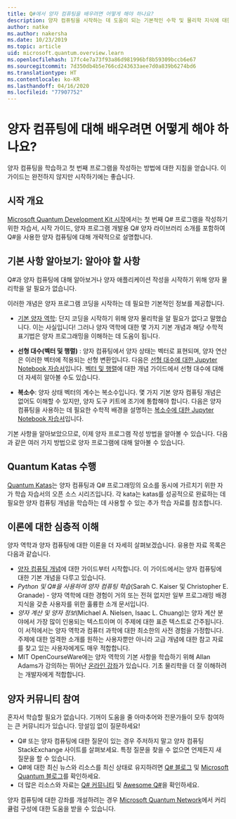 ```yaml
---
title: Q#에서 양자 컴퓨팅을 배우려면 어떻게 해야 하나요?
description: 양자 컴퓨팅을 시작하는 데 도움이 되는 기본적인 수학 및 물리학 지식에 대한 리소스입니다.
author: natke
ms.author: nakersha
ms.date: 10/23/2019
ms.topic: article
uid: microsoft.quantum.overview.learn
ms.openlocfilehash: 17fc4e7a73f93a86d981996bf8b59309bccb6e67
ms.sourcegitcommit: 7d350db4b5e766cd243633aee7d0a839b6274bd6
ms.translationtype: HT
ms.contentlocale: ko-KR
ms.lasthandoff: 04/16/2020
ms.locfileid: "77907752"
---
```

# <a name="how-to-learn-about-quantum-computing"></a>양자 컴퓨팅에 대해 배우려면 어떻게 해야 하나요?

양자 컴퓨팅을 학습하고 첫 번째 프로그램을 작성하는 방법에 대한 지침을 얻습니다. 이 가이드는 완전하지 않지만 시작하기에는 좋습니다.

## <a name="getting-started-overview"></a>시작 개요

[Microsoft Quantum Development Kit 시작](xref:microsoft.quantum.welcome)에서는 첫 번째 Q# 프로그램을 작성하기 위한 자습서, 시작 가이드, 양자 프로그램 개발용 Q# 양자 라이브러리 소개를 포함하여 Q#을 사용한 양자 컴퓨팅에 대해 개략적으로 설명합니다.

## <a name="learning-the-basics-what-do-you-need-to-know"></a>기본 사항 알아보기: 알아야 할 사항

Q#과 양자 컴퓨팅에 대해 알아보거나 양자 애플리케이션 작성을 시작하기 위해 양자 물리학을 알 필요가 없습니다.

이러한 개념은 양자 프로그램 코딩을 시작하는 데 필요한 기본적인 정보를 제공합니다.  

* [기본 양자 역학](xref:microsoft.quantum.concepts.intro): 단지 코딩을 시작하기 위해 양자 물리학을 알 필요가 없다고 말했습니다. 이는 사실입니다! 그러나 양자 역학에 대한 몇 가지 기본 개념과 해당 수학적 표기법은 양자 프로그래밍을 이해하는 데 도움이 됩니다.

* **선형 대수(벡터 및 행렬)** : 양자 컴퓨팅에서 양자 상태는 벡터로 표현되며, 양자 연산은 이러한 벡터에 적용되는 선형 변환입니다.  다음은 [선형 대수에 대한 Jupyter Notebook 자습서](https://github.com/microsoft/QuantumKatas/tree/master/tutorials/LinearAlgebra)입니다.  [벡터 및 행렬](xref:microsoft.quantum.concepts.vectors)에 대한 개념 가이드에서 선형 대수에 대해 더 자세히 알아볼 수도 있습니다.

* **복소수**: 양자 상태 벡터의 계수는 복소수입니다. 몇 가지 기본 양자 컴퓨팅 개념은 없어도 이해할 수 있지만, 양자 도구 키트에 조기에 통합해야 합니다.  다음은 양자 컴퓨팅을 사용하는 데 필요한 수학적 배경을 설명하는 [복소수에 대한 Jupyter Notebook 자습서](https://github.com/microsoft/QuantumKatas/tree/master/tutorials/ComplexArithmetic)입니다. 

기본 사항을 알아보았으므로, 이제 양자 프로그램 작성 방법을 알아볼 수 있습니다.  다음과 같은 여러 가지 방법으로 양자 프로그램에 대해 알아볼 수 있습니다.

## <a name="do-the-quantum-katas"></a>Quantum Katas 수행

[Quantum Katas](xref:microsoft.quantum.overview.katas)는 양자 컴퓨팅과 Q# 프로그래밍의 요소를 동시에 가르치기 위한 자가 학습 자습서의 오픈 소스 시리즈입니다.  각 kata는 katas를 성공적으로 완료하는 데 필요한 양자 컴퓨팅 개념을 학습하는 데 사용할 수 있는 추가 학습 자료를 참조합니다.  

## <a name="dive-into-the-theory"></a>이론에 대한 심층적 이해

양자 역학과 양자 컴퓨팅에 대한 이론을 더 자세히 살펴보겠습니다. 유용한 자료 목록은 다음과 같습니다.

* [양자 컴퓨팅 개념](xref:microsoft.quantum.concepts.intro)에 대한 가이드부터 시작합니다. 이 가이드에서는 양자 컴퓨팅에 대한 기본 개념을 다루고 있습니다.
* _Python 및 Q#을 사용하여 양자 컴퓨팅 학습_(Sarah C. Kaiser 및 Christopher E. Granade) - 양자 역학에 대한 경험이 거의 또는 전혀 없지만 일부 프로그래밍 배경 지식을 갖춘 사용자를 위한 훌륭한 소개 문서입니다.
* _양자 계산 및 양자 정보_(Michael A. Nielsen, Isaac L. Chuang)는 양자 계산 분야에서 가장 많이 인용되는 텍스트이며 이 주제에 대한 표준 텍스트로 간주됩니다. 이 서적에서는 양자 역학과 컴퓨터 과학에 대한 최소한의 사전 경험을 가정합니다. 주제에 대한 엄격한 소개를 원하는 사용자뿐만 아니라 고급 개념에 대한 참고 자료를 찾고 있는 사용자에게도 매우 적합합니다.
* MIT OpenCourseWare에는 양자 역학의 기본 사항을 학습하기 위해 Allan Adams가 강의하는 뛰어난 [온라인 강좌](https://www.youtube.com/watch?v=lZ3bPUKo5zc&list=PLUl4u3cNGP61-9PEhRognw5vryrSEVLPr)가 있습니다. 기초 물리학을 더 잘 이해하려는 개발자에게 적합합니다.

## <a name="join-the-quantum-community"></a>양자 커뮤니티 참여

혼자서 학습할 필요가 없습니다. 기꺼이 도움을 줄 아마추어와 전문가들이 모두 참여하는 큰 커뮤니티가 있습니다. 망설임 없이 질문하세요!

* Q# 또는 양자 컴퓨팅에 대한 질문이 있는 경우 주저하지 말고 양자 컴퓨팅 StackExchange 사이트를 살펴보세요. 특정 질문을 찾을 수 없으면 언제든지 새 질문을 할 수 있습니다. 
* Q#에 대한 최신 뉴스와 리소스를 최신 상태로 유지하려면 [Q# 블로그](https://devblogs.microsoft.com/qsharp/) 및 [Microsoft Quantum 블로그](https://cloudblogs.microsoft.com/quantum/)를 확인하세요.
* 더 많은 리소스와 자료는 [Q# 커뮤니티](https://qsharp.community/) 및 [Awesome Q#](https://project-awesome.org/ebraminio/awesome-qsharp)을 확인하세요.

 양자 컴퓨팅에 대한 강좌를 개설하려는 경우 [Microsoft Quantum Network](https://info.microsoft.com/LearnMoreAboutMicrosoftQuantumNetwork.html)에서 커리큘럼 구성에 대한 도움을 받을 수 있습니다.  

